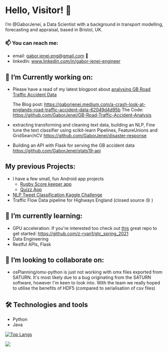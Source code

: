 # Hello, Visitor! 👋

I’m @GaborJenei, a Data Scientist with a background in transport modelling, forecasting and appraisal, based in Bristol, UK.

### 📫 You can reach me:
- email: gabor.jenei.eng@gmail.com 📨 
- linkedIn: www.linkedin.com/in/gabor-jenei-engineer

## 👀 I’m Currently working on:
- Please have a read of my latest blogpost about [analysing GB Road Traffic Accident Data](https://gaborjenei.medium.com/a-crash-look-at-englands-road-traffic-accident-data-62049d4d95b)

   The Blog post: https://gaborjenei.medium.com/a-crash-look-at-englands-road-traffic-accident-data-62049d4d95b
   The Code: https://github.com/GaborJenei/GB-Road-Traffic-Accident-Analysis
   
- extracting transforming and cleaning text data, building an NLP, Fine tune the text classifier using scikit-learn Pipelines, FeatureUnions and GridSearchCV
     https://github.com/GaborJenei/disaster-response
- Building an API with Flask for serving the GB accident data https://github.com/GaborJenei/stats19-api

## My previous Projects:
- I have a few small, fun Android app projects
    - [Rugby Score keeper app](https://github.com/GaborJenei/score-keeper-app)
    - [Quizz App](https://github.com/GaborJenei/quizz-app)
- [NLP Tweet Classification Kaggle Challenge](https://github.com/GaborJenei/NLP-DisasterTweets)
- Traffic Flow Data pipeline for Highways England (closed source 😢 )

## 🌱 I’m currently learning:
- GPU acceleration:
    If you're interested too check out [this](https://github.com/z-ryan1/gtc_spring_2021) great repo to get started: https://github.com/z-ryan1/gtc_spring_2021
- Data Engineering
- Restful APIs, Flask

## 💞️ I’m looking to collaborate on:
- osPlanning/omx-python is just not working with omx files exported from SATURN. It's most likely due to a bug originating from the SATURN software, however I'm keen to look into. With the team we really hoped to utilise the benefits of HDF5 (compared to serialisation of csv files)

## 🛠️ Technologies and tools
 - Python
 - Java

[![Top Langs](https://github-readme-stats.vercel.app/api/top-langs/?username=gaborjenei&theme=highcontrast)](https://github.com/gaborjenei/github-readme-stats)

<img align="center" src="https://github-readme-stats.vercel.app/api/?username=gaborjenei&show_icons=true&theme=highcontrast" />


<!---
Todo
https://towardsdatascience.com/build-a-stunning-readme-for-your-github-profile-9b80434fe5d7
gotham
--->

<!---
GaborJenei/GaborJenei is a ✨ special ✨ repository because its `README.md` (this file) appears on your GitHub profile.
You can click the Preview link to take a look at your changes.
--->
